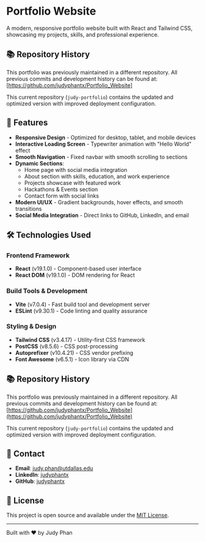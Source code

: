 # Portfolio Website

A modern, responsive portfolio website built with React and Tailwind CSS, showcasing my projects, skills, and professional experience.

## 📚 Repository History

This portfolio was previously maintained in a different repository. All previous commits and development history can be found at:
[https://github.com/judyphantx/Portfolio_Website]

This current repository (`judy-portfolio`) contains the updated and optimized version with improved deployment configuration.

## 🌟 Features

- **Responsive Design** - Optimized for desktop, tablet, and mobile devices
- **Interactive Loading Screen** - Typewriter animation with "Hello World" effect
- **Smooth Navigation** - Fixed navbar with smooth scrolling to sections
- **Dynamic Sections**:
  - Home page with social media integration
  - About section with skills, education, and work experience
  - Projects showcase with featured work
  - Hackathons & Events section
  - Contact form with social links
- **Modern UI/UX** - Gradient backgrounds, hover effects, and smooth transitions
- **Social Media Integration** - Direct links to GitHub, LinkedIn, and email

## 🛠️ Technologies Used

### Frontend Framework

- **React** (v19.1.0) - Component-based user interface
- **React DOM** (v19.1.0) - DOM rendering for React

### Build Tools & Development

- **Vite** (v7.0.4) - Fast build tool and development server
- **ESLint** (v9.30.1) - Code linting and quality assurance

### Styling & Design

- **Tailwind CSS** (v3.4.17) - Utility-first CSS framework
- **PostCSS** (v8.5.6) - CSS post-processing
- **Autoprefixer** (v10.4.21) - CSS vendor prefixing
- **Font Awesome** (v6.5.1) - Icon library via CDN

## 📚 Repository History

This portfolio was previously maintained in a different repository. All previous commits and development history can be found at:
[https://github.com/judyphantx/Portfolio_Website](https://github.com/judyphantx/Portfolio_Website)

This current repository (`judy-portfolio`) contains the updated and optimized version with improved deployment configuration.

## 📧 Contact

- **Email**: judy.phan@utdallas.edu
- **LinkedIn**: [judyphantx](https://www.linkedin.com/in/judyphantx/)
- **GitHub**: [judyphantx](https://github.com/judyphantx)

## 📄 License

This project is open source and available under the [MIT License](LICENSE).

---

Built with ❤️ by Judy Phan
